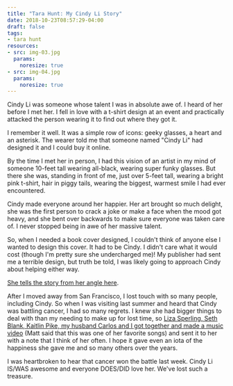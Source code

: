 ```yaml
---
title: "Tara Hunt: My Cindy Li Story"
date: 2018-10-23T08:57:29-04:00
draft: false
tags:
- tara hunt
resources:
- src: img-03.jpg
  params:
    noresize: true
- src: img-04.jpg
  params:
    noresize: true
---
```


Cindy Li was someone whose talent I was in absolute awe of. I heard of her before I met her. I fell in love with a t-shirt design at an event and practically attacked the person wearing it to find out where they got it.

I remember it well. It was a simple row of icons: geeky glasses, a heart and an asterisk. The wearer told me that someone named "Cindy Li" had designed it and I could buy it online.

By the time I met her in person, I had this vision of an artist in my mind of someone 10-feet tall wearing all-black, wearing super funky glasses. But there she was, standing in front of me, just over 5-feet tall, wearing a bright pink t-shirt, hair in piggy tails, wearing the biggest, warmest smile I had ever encountered.

Cindy made everyone around her happier. Her art brought so much delight, she was the first person to crack a joke or make a face when the mood got heavy, and she bent over backwards to make sure everyone was taken care of. I never stopped being in awe of her massive talent.

So, when I needed a book cover designed, I couldn't think of anyone else I wanted to design this cover. It had to be Cindy. I didn't care what it would cost (though I'm pretty sure she undercharged me)! My publisher had sent me a terrible design, but truth be told, I was likely going to approach Cindy about helping either way.

[She tells the story from her angle here](https://www.cindyli.com/site/comments/designing_the_whuffie_factor_book_cover/).

After I moved away from San Francisco, I lost touch with so many people, including Cindy. So when I was visiting last summer and heard that Cindy was battling cancer, I had so many regrets. I knew she had bigger things to deal with than my needing to make up for lost time, so [Liza Sperling, Seth Blank, Kaitlin Pike, my husband Carlos and I got together and made a music video](https://vimeo.com/240080586) (Matt said that this was one of her favorite songs) and sent it to her with a note that I think of her often. I hope it gave even an iota of the happiness she gave me and so many others over the years.

I was heartbroken to hear that cancer won the battle last week. Cindy Li IS/WAS awesome and everyone DOES/DID love her. We've lost such a treasure.
